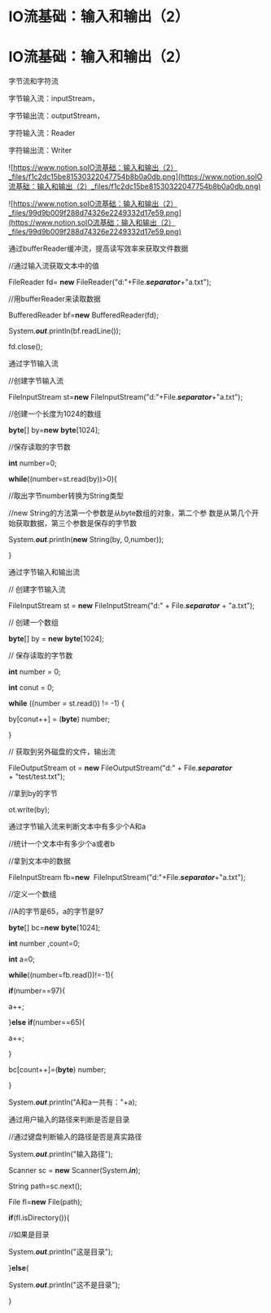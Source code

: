 # IO流基础：输入和输出（2）

# IO流基础：输入和输出（2）

字节流和字符流

字节输入流：inputStream，

字节输出流：outputStream，

字符输入流：Reader

字符输出流：Writer

![https://www.notion.soIO流基础：输入和输出（2）_files/f1c2dc15be81530322047754b8b0a0db.png](https://www.notion.soIO流基础：输入和输出（2）_files/f1c2dc15be81530322047754b8b0a0db.png)

![https://www.notion.soIO流基础：输入和输出（2）_files/99d9b009f288d74326e2249332d17e59.png](https://www.notion.soIO流基础：输入和输出（2）_files/99d9b009f288d74326e2249332d17e59.png)

通过bufferReader缓冲流，提高读写效率来获取文件数据

//通过输入流获取文本中的值

FileReader fd= **new** FileReader("d:"+File.***separator***+"a.txt");

//用bufferReader来读取数据

BufferedReader bf=**new** BufferedReader(fd);

System.***out***.println(bf.readLine());

fd.close();

通过字节输入流

//创建字节输入流

FileInputStream st=**new** FileInputStream("d:"+File.***separator***+"a.txt");

//创建一个长度为1024的数组

**byte**[] by=**new** **byte**[1024];

//保存读取的字节数

**int** number=0;

**while**((number=st.read(by))>0){

//取出字节number转换为String类型

//new String的方法第一个参数是从byte数组的对象，第二个参 数是从第几个开始获取数据，第三个参数是保存的字节数

System.***out***.println(**new** String(by, 0,number));

}

通过字节输入和输出流

// 创建字节输入流

FileInputStream st = **new** FileInputStream("d:" + File.***separator*** + "a.txt");

// 创建一个数组

**byte**[] by = **new** **byte**[1024];

// 保存读取的字节数

**int** number = 0;

**int** conut = 0;

**while** ((number = st.read()) != -1) {

by[conut++] = (**byte**) number;

}

// 获取到另外磁盘的文件，输出流

FileOutputStream ot = **new** FileOutputStream("d:" + File.***separator*** + "test/test.txt");

//拿到by的字节

ot.write(by);

通过字节输入流来判断文本中有多少个A和a

//统计一个文本中有多少个a或者b

//拿到文本中的数据

FileInputStream fb=**new**  FileInputStream("d:"+File.***separator***+"a.txt");

//定义一个数组

//A的字节是65，a的字节是97

**byte**[] bc=**new** **byte**[1024];

**int** number ,count=0;

**int** a=0;

**while**((number=fb.read())!=-1){

**if**(number==97){

a++;

}**else** **if**(number==65){

a++;

}

bc[count++]=(**byte**) number;

}

System.***out***.println("A和a一共有："+a);

通过用户输入的路径来判断是否是目录

//通过键盘判断输入的路径是否是真实路径

System.***out***.println("输入路径");

Scanner sc = **new** Scanner(System.***in***);

String path=sc.next();

File fl=**new** File(path);

**if**(fl.isDirectory()){

//如果是目录

System.***out***.println("这是目录");

}**else**{

System.***out***.println("这不是目录");

}